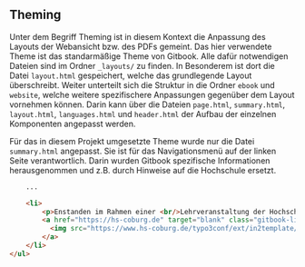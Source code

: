 ## Theming

Unter dem Begriff Theming ist in diesem Kontext die Anpassung des Layouts der Webansicht bzw. des PDFs gemeint. Das hier verwendete Theme ist das standarmäßige Theme von Gitbook. Alle dafür notwendigen Dateien sind im Ordner `_layouts/` zu finden. In Besonderem ist dort die Datei `layout.html` gespeichert, welche das grundlegende Layout überschreibt. Weiter unterteilt sich die Struktur in die Ordner `ebook` und `website`, welche weitere spezifischere Anpassungen gegenüber dem Layout vornehmen können. Darin kann über die Dateien `page.html`, `summary.html`, `layout.html`, `languages.html` und `header.html` der Aufbau der einzelnen Komponenten angepasst werden. 

Für das in diesem Projekt umgesetzte Theme wurde nur die Datei `summary.html` angepasst. Sie ist für das Navigationsmenü auf der linken Seite verantwortlich. Darin wurden Gitbook spezifische Informationen herausgenommen und z.B. durch Hinweise auf die Hochschule ersetzt.


```html
    ...

    <li>
        <p>Enstanden im Rahmen einer <br/>Lehrveranstaltung der Hochschule Coburg.</p>
        <a href="https://hs-coburg.de" target="blank" class="gitbook-link">
          <img src="https://www.hs-coburg.de/typo3conf/ext/in2template/Resources/Public/Images/hochschule-coburg_logo.png"/>
        </a>
    </li>
</ul>
```